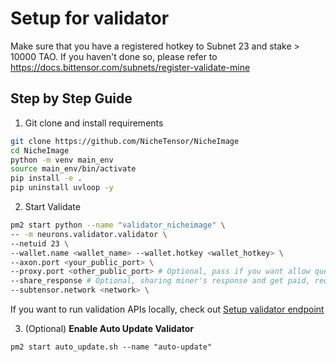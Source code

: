 # Setup for validator

Make sure that you have a registered hotkey to Subnet 23 and stake > 10000 TAO. If you haven't done so, please refer to https://docs.bittensor.com/subnets/register-validate-mine

## Step by Step Guide

1. Git clone and install requirements
```bash
git clone https://github.com/NicheTensor/NicheImage
cd NicheImage
python -m venv main_env
source main_env/bin/activate
pip install -e .
pip uninstall uvloop -y
```

2. Start Validate
```bash
pm2 start python --name "validator_nicheimage" \
-- -m neurons.validator.validator \
--netuid 23 \
--wallet.name <wallet_name> --wallet.hotkey <wallet_hotkey> \
--axon.port <your_public_port> \
--proxy.port <other_public_port> # Optional, pass if you want allow queries through your validator and get paid
--share_response # Optional, sharing miner's response and get paid, require a good bandwidth
--subtensor.network <network> \
```
If you want to run validation APIs locally, check out [Setup validator endpoint](validator_endpoint.md)

3. (Optional) **Enable Auto Update Validator**
```
pm2 start auto_update.sh --name "auto-update"
```